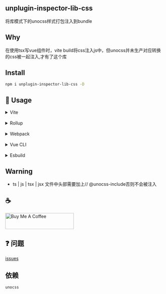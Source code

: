 ## unplugin-inspector-lib-css
将库模式下的unocss样式打包注入到bundle

## Why
在使用tsx写vue组件时，vite build将css注入js中，但unocss并未生产对应转换的css被一起注入,才有了这个库

## Install
```bash
npm i unplugin-inspector-lib-css -D
```

## 🌈 Usage

<details>
<summary>Vite</summary>

```ts
// vite.config.ts
import { vitePlugn as vitePluginTransformToUnocss } from 'unplugin-inspector-lib-css'
export default defineConfig({
  plugins: [vitePluginTransformToUnocss(/* options */)],
})
```

</details>
<br>
<details>
<summary>Rollup</summary>

```ts
// rollup.config.js
import { resolve } from 'path'
import { vitePlugn as rollupTransformToUnocss } from 'unplugin-inspector-lib-css'
export default {
  plugins: [rollupTransformToUnocss(/* options */)],
}
```

</details>
<br>
<details>
<summary>Webpack</summary>

```ts
// webpack.config.js
module.exports = {
  /* ... */
  plugins: [
    require('unplugin-inspector-lib-css').webpackPlugin({
      /* options */
    }),
  ],
}
```

</details>
<br>
<details>
<summary>Vue CLI</summary>

```ts
// vue.config.js
module.exports = {
  configureWebpack: {
    plugins: [
      require('unplugin-inspector-lib-css').webpackPlugin({
        /* options */
      }),
    ],
  },
}
```

</details>
<br>
<details>
<summary>Esbuild</summary>

```ts
// esbuild.config.js
import { build } from 'esbuild'
import { vitePlugn as esbuilPlugin } from 'unplugin-inspector-lib-css'

build({
  plugins: [esbuilPlugin(/* options */)],
})
```

</details>

## Warning
- ts | js | tsx | jsx 文件中头部需要加上// @unocss-include否则不会被注入



## :coffee: 
<a href="https://github.com/Simon-He95/sponsor" target="_blank"><img src="https://cdn.buymeacoffee.com/buttons/default-orange.png" alt="Buy Me A Coffee" style="height: 51px !important;width: 217px !important;" ></a>



## :question: 问题
[issues](https://github.com/Simon-He95/unplugin-inspector-lib-css/issues)

## 依赖
`unocss`
